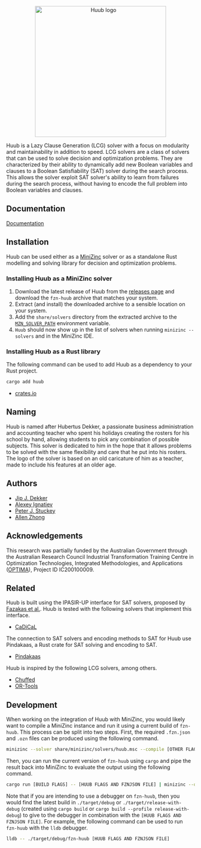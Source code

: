 <p align="center">
  <img
    src="https://dekker.one/_next/static/media/huub.8da5f34e.svg"
    alt="Huub logo"
    height="350px">
</p>

Huub is a Lazy Clause Generation (LCG) solver with a focus on modularity and maintainability in addition to speed.
LCG solvers are a class of solvers that can be used to solve decision and optimization problems.
They are characterized by their ability to dynamically add new Boolean variables and clauses to a Boolean Satisfiability (SAT) solver during the search process.
This allows the solver exploit SAT solver's ability to learn from failures during the search process, without having to encode the full problem into Boolean variables and clauses.

## Documentation

[Documentation](https://docs.rs/huub/latest/huub/)

## Installation

Huub can be used either as a [MiniZinc](https://www.minizinc.org/) solver or as a standalone Rust modelling and solving library for decision and optimization problems.

### Installing Huub as a MiniZinc solver

1. Download the latest release of Huub from the [releases page](https://github.com/Dekker1/huub/releases) and download the `fzn-huub` archive that matches your system.
2. Extract (and install) the downloaded archive to a sensible location on your system.
3. Add the `share/solvers` directory from the extracted archive to the [`MZN_SOLVER_PATH`](https://docs.minizinc.dev/en/stable/fzn-spec.html#solver-configuration-files) environment variable.
4. `Huub` should now show up in the list of solvers when running `minizinc --solvers` and in the MiniZinc IDE.

### Installing Huub as a Rust library

The following command can be used to add Huub as a dependency to your Rust project.

```bash
cargo add huub
```

- [crates.io](https://crates.io/crates/huub)

## Naming

Huub is named after Hubertus Dekker, a passionate business administration and accounting teacher who spent his holidays creating the rosters for his school by hand, allowing students to pick any combination of possible subjects.
This solver is dedicated to him in the hope that it allows problems to be solved with the same flexibility and care that he put into his rosters.
The logo of the solver is based on an old caricature of him as a teacher, made to include his features at an older age.

## Authors

- [Jip J. Dekker](https://dekker.one/)
- [Alexey Ignatiev](https://alexeyignatiev.github.io/)
- [Peter J. Stuckey](https://research.monash.edu/en/persons/peter-stuckey)
- [Allen Zhong](https://research.monash.edu/en/persons/allen-zhong)

## Acknowledgements

This research was partially funded by the Australian Government through the Australian Research Council Industrial Transformation Training Centre in Optimization Technologies, Integrated Methodologies, and Applications ([OPTIMA](https://optima.org.au)), Project ID IC200100009.

## Related

Huub is built using the IPASIR-UP interface for SAT solvers, proposed by [Fazakas et al.](https://doi.org/10.4230/LIPIcs.SAT.2023.8).
Huub is tested with the following solvers that implement this interface.

- [CaDiCaL](https://github.com/arminbiere/cadical)

The connection to SAT solvers and encoding methods to SAT for Huub use Pindakaas, a Rust crate for SAT solving and encoding to SAT.

- [Pindakaas](https://github.com/pindakaashq/pindakaas)

Huub is inspired by the following LCG solvers, among others.

- [Chuffed](https://github.com/chuffed/chuffed)
- [OR-Tools](https://github.com/google/or-tools)

## Development

When working on the integration of Huub with MiniZinc, you would likely want to compile a MiniZinc instance and run it using a current build of `fzn-huub`.
This process can be split into two steps.
First, the required `.fzn.json` and `.ozn` files can be produced using the following command.

```sh
minizinc --solver share/minizinc/solvers/huub.msc --compile [OTHER FLAGS AND INSTANCE FILES]
```

Then, you can run the current version of `fzn-huub` using `cargo` and pipe the result back into MiniZinc to evaluate the output using the following command.

```sh
cargo run [BUILD FLAGS] -- [HUUB FLAGS AND FZNJSON FILE] | minizinc --ozn-file [OZN FILE]
```

Note that if you are intending to use a debugger on `fzn-huub`, then you would find the latest build in `./target/debug` or `./target/release-with-debug` (created using `cargo build` or `cargo build --profile release-with-debug`) to give to the debugger in combination with the `[HUUB FLAGS AND FZNJSON FILE]`.
For example, the following command can be used to run `fzn-huub` with the `lldb` debugger.

```sh
lldb -- ./target/debug/fzn-huub [HUUB FLAGS AND FZNJSON FILE]
```
